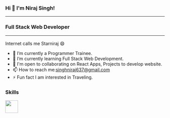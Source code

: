 ### Hi 👋 I'm Niraj Singh! <hr>
### Full Stack Web Developer <hr>
Internet calls me Starniraj :smile:

- 🔭 I’m currently a Programmer Trainee.
- 🌱 I’m currently learning Full Stack Web Development.
- 👯 I'm open to collaborating on React Apps, Projects to develop website.
- 📫 How to reach me:singhniraj637@gmail.com
- ⚡ Fun fact I am interested in Traveling.

### Skills
<img  src = "https://raw.githubusercontent.com/danielcranney/readme-generator/main/public/icons/skills/javascript-colored.svg"  width="40px" height="40px"><a href="https://developer.mozilla.org/en-US/docs/Web/JavaScript"></a></image>
